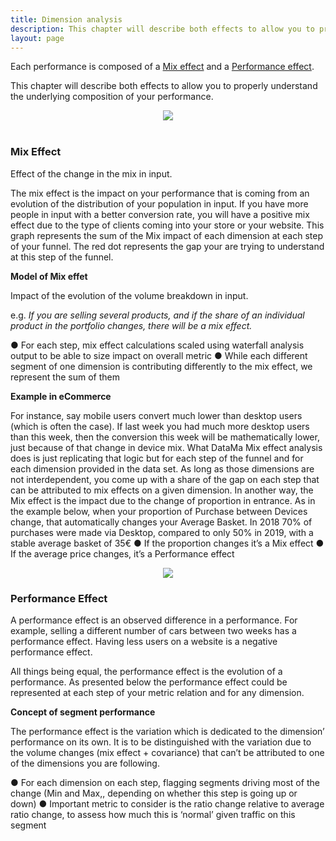 ```yaml
---
title: Dimension analysis
description: This chapter will describe both effects to allow you to properly understand the underlying composition of your performance.
layout: page
---
```


Each performance is composed of a [Mix effect]({{site.url}}/{{site.baseurl}}/core_app/compare/web_application/dashboard/dimension_analysis/mix_effect) and a [Performance effect]({{site.url}}/{{site.baseurl}}/core_app/compare/web_application/dashboard/dimension_analysis/performance_effect).

This chapter will describe both effects to allow you to properly understand the underlying composition of your performance.


<center><img src="{{site.url}}/{{site.baseurl}}/core_app/new/compare/model/images/compare_mixPerf.png"/></center>

<br>

### <b>Mix Effect</b>

Effect of the change in the mix in input.

The mix effect is the impact on your performance that is coming from an evolution of the distribution of your population in input. If you have more people in input with a better conversion rate, you will have a positive mix effect due to the type of clients coming into your store or your website.
This graph represents the sum of the Mix impact of each dimension at each step of your funnel. The red dot represents the gap your are trying to understand at this step of the funnel.

**Model of Mix effet**

Impact of the evolution of the volume breakdown in input.

e.g. <i>If you are selling several products, and if the share of an individual product in the portfolio changes, there will be a mix effect.</i>

●	For each step, mix effect calculations scaled using waterfall analysis output to be able to size impact on overall metric
●	While each different segment of one dimension is contributing differently to the mix effect, we represent the sum of them

**Example in eCommerce**

For instance, say mobile users convert much lower than desktop users (which is often the case). If last week you had much more desktop users than this week, then the conversion this week will be mathematically lower, just because of that change in device mix.
What DataMa Mix effect analysis does is just replicating that logic but for each step of the funnel and for each dimension provided in the data set. As long as those dimensions are not interdependent, you come up with a share of the gap on each step that can be attributed to mix effects on a given dimension.
In another way, the Mix effect is the impact due to the change of proportion in entrance.
As in the example below, when your proportion of Purchase between Devices change, that automatically changes your Average Basket. In 2018 70% of purchases were made via Desktop, compared to only 50% in 2019, with a stable average basket of 35€ 
●	If the proportion changes it’s a Mix effect
●	If the average price changes, it’s a Performance effect

<center> <img src="{{site.url}}/{{site.baseurl}}/core_app/new/compare/model/images/Mix-Perf.jpg"> </center>


### <b>Performance Effect</b>

A performance effect is an observed difference in a performance. For example, selling a different number of cars between two weeks has a performance effect. Having less users on a website is a negative performance effect.


All things being equal, the performance effect is the evolution of a performance.
As presented below the performance effect could be represented at each step of your metric relation and for any dimension.

**Concept of segment performance**

The performance effect is the variation which is dedicated to the dimension’ performance on its own. It is to be distinguished with the variation due to the volume changes (mix effect + covariance) that can’t be attributed to one of the dimensions you are following.

●	For each dimension on each step, flagging segments driving most of the change (Min and Max,, depending on whether this step is going up or down)
●	Important metric to consider is the ratio change relative to average ratio change, to assess how much this is ‘normal’ given traffic on this segment
